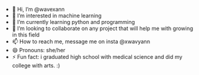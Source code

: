 - 👋 Hi, I’m @wavexann
- 👀 I’m interested in machine learning
- 🌱 I’m currently learning python and programming
- 💞️ I’m looking to collaborate on any project that will help me with growing in this field
- 📫 How to reach me, message me on insta @xwavyann
- 😄 Pronouns: she/her
- ⚡ Fun fact: i graduated high school with medical science and did my college with arts. :)

<!---
wavexann/wavexann is a ✨ special ✨ repository because its `README.md` (this file) appears on your GitHub profile.
You can click the Preview link to take a look at your changes.
--->
